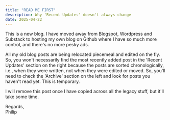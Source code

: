 ```yaml
---
title: "READ ME FIRST"
description: Why 'Recent Updates' doesn't always change
date: 2025-04-22
---
```


This is a new blog. I have moved away from Blogspot, Wordpress and Substack to hosting my own blog on Github where I have so much more control, and there's no more pesky ads. 

All my old blog posts are being relocated piecemeal and edited on the fly. So, you won't necessarily find the most recently added post in the 'Recent Updates' section on the right because the posts are sorted chronologically, i.e., when they were written, not when they were edited or moved. So, you'll need to check the 'Archive' section on the left and look for posts you haven't read yet. This is temporary.

I will remove this post once I have copied across all the legacy stuff, but it'll take some time.

Regards,  
Philip
